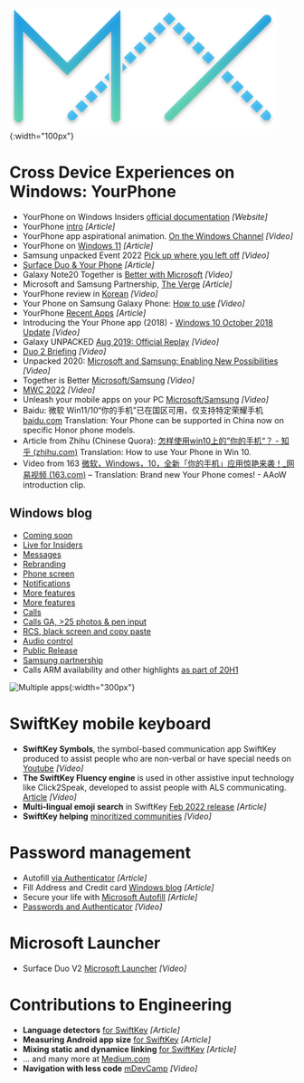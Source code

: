 ![image](/images/maxcolor.png){:width="100px"}

# Cross Device Experiences on Windows: YourPhone
- YourPhone on Windows Insiders [official documentation](https://docs.microsoft.com/en-us/windows-insider/apps/your-phone) *[Website]*
- YourPhone [intro](https://www.makeuseof.com/microsoft-your-phone-app-guide/) *[Article]*
- YourPhone app aspirational animation. [On the Windows Channel](https://www.youtube.com/watch?v=tZrpoSUQCJ0) *[Video]*
- YourPhone on [Windows 11](https://www.pcmag.com/how-to/how-to-connect-your-android-phone-to-your-windows-11-pc)  *[Article]*
- Samsung unpacked Event 2022 [Pick up where you left off](https://www.youtube.com/watch?v=KpTBm_fg-Wk&t=3322s) *[Video]*
- [Surface Duo & Your Phone](https://www.onmsft.com/news/surface-duo-february-update-your-phone-android) *[Article]*
- Galaxy Note20 Together is [Better with Microsoft](https://www.youtube.com/watch?v=aG0ptWxeOaU) *[Video]*
- Microsoft and Samsung Partnership, [The Verge](https://www.theverge.com/2019/8/7/20756647/microsoft-samsung-android-apps-partnership-galaxy-note-10-unpacked-event) *[Article]*
- YourPhone review in [Korean](https://youtu.be/lkhPn1WELPY?t=444) *[Video]*
- Your Phone on Samsung Galaxy Phone: [How to use](https://www.youtube.com/watch?v=C_4FaNfzaUI) *[Video]*
- YourPhone [Recent Apps](https://www.gizmochina.com/2022/02/10/microsoft-your-phone-will-show-recent-apps-used-on-samsung-phone/) *[Article]*
- Introducing the Your Phone app (2018) - [Windows 10 October 2018 Update](https://www.youtube.com/watch?v=XO303V2bQsg&list=PLE-3JyUV3RoPO2coDrqT_TOa14fKo1Ql2&index=2) *[Video]*
- Galaxy UNPACKED [Aug 2019: Official Replay](https://www.youtube.com/watch?v=S65Y4INdyZk&t=2841s) *[Video]*
- [Duo 2 Briefing](https://youtu.be/R1CNwBzYqRs?t=1515) *[Video]*
- Unpacked 2020: [Microsoft and Samsung: Enabling New Possibilities](https://www.youtube.com/watch?v=5fRQgY3d6Aw&list=PLE-3JyUV3RoPO2coDrqT_TOa14fKo1Ql2&index=6) *[Video]*
- Together is Better [Microsoft/Samsung](https://youtu.be/aG0ptWxeOaU) *[Video]*
- [MWC 2022](https://youtu.be/8XEMwpsFCyU?t=908) *[Video]*
- Unleash your mobile apps on your PC [Microsoft/Samsung](https://youtu.be/8XEMwpsFCyU?t=1402) *[Video]*
- Baidu: 微软 Win11/10“你的手机”已在国区可用，仅支持特定荣耀手机 [baidu.com](https://baijiahao.baidu.com/s?id=1723274300332311058&wfr=spider&for=pc) Translation: Your Phone can be supported in China now on specific Honor phone models.
- Article from Zhihu (Chinese Quora): [怎样使用win10上的”你的手机“？ - 知乎 (zhihu.com)](https://www.zhihu.com/question/388840508) Translation: How to use Your Phone in Win 10. 
- Video from 163 [微软，Windows，10，全新「你的手机」应用惊艳来袭！_网易视频 (163.com)](https://3g.163.com/v/video/VX0T2MV9I.html)  – Translation: Brand new Your Phone comes! - AAoW introduction clip. 


## Windows blog
- [Coming soon](https://blogs.windows.com/windowsexperience/2018/07/31/announcing-windows-10-insider-preview-build-17728/#MHJ0wwCrhTEbQCcE.97)
- [Live for Insiders](https://blogs.windows.com/windowsexperience/2018/08/03/announcing-windows-10-insider-preview-build-17730/#OBAtMxXZHjuWczYF.97)
- [Messages](https://blogs.windows.com/windowsexperience/2018/09/07/announcing-windows-10-insider-preview-build-17755/#kpx4eSeSfYo6vVl3.97)
- [Rebranding](https://blogs.windows.com/windowsexperience/2018/09/12/announcing-windows-10-insider-preview-build-18237/#25BTIPRfReEWdRvo.97)
- [Phone screen](https://blogs.windows.com/windowsexperience/2019/03/12/announcing-windows-10-insider-preview-build-18356/#4dpEIs4XQAVz023G.97)
- [Notifications](https://blogs.windows.com/windowsexperience/2019/04/26/announcing-windows-10-insider-preview-build-18885/#Uki7ctW24PgY6FL6.97)
- [More features](https://blogs.windows.com/windowsexperience/2019/07/03/announcing-windows-10-insider-preview-build-18932/#pLZBogZj9aW5K5Z1.97)
- [More features](https://blogs.windows.com/windowsexperience/2019/10/03/announcing-windows-10-insider-preview-build-18995/#1YmpkdfMHFFKTqll.97)
- [Calls](https://blogs.windows.com/windowsexperience/2019/10/08/announcing-windows-10-insider-preview-build-18999/#M7hOFwz1Bqyu1p28.97)
- [Calls GA, >25 photos & pen input](https://aka.ms/WIP19536)
- [RCS, black screen and copy paste](https://blogs.windows.com/windowsexperience/2020/03/12/announcing-windows-10-insider-preview-build-19582/)
- [Audio control](https://blogs.windows.com/windowsexperience/2020/04/29/announcing-windows-10-insider-preview-build-19619/)
- [Public Release](https://blogs.windows.com/windowsexperience/2018/10/02/find-out-whats-new-in-windows-and-office-in-october/#ajoxFKY8RLoWxFof.97)
- [Samsung partnership](https://blogs.windows.com/windowsexperience/2019/08/07/microsoft-and-samsung-partner-to-empower-you-to-achieve-more/#mKWBG9VQO4U6xbf6.97)
- Calls ARM availability and other highlights [as part of 20H1](https://blogs.windows.com/windowsexperience/2020/05/27/whats-new-in-the-windows-10-may-2020-update/)

![Multiple apps](https://docs.microsoft.com/en-us/windows-insider/apps/images/20185.gif){:width="300px"}

# SwiftKey mobile keyboard
- **SwiftKey Symbols**, the symbol-based communication app SwiftKey produced to assist people who are non-verbal or have special needs on [Youtube](https://www.youtube.com/watch?v=tV7A5sjP0GY) *[Video]*
- **The SwiftKey Fluency engine** is used in other assistive input technology like Click2Speak, developed to assist people with ALS communicating. [Article](https://www.click2speak.net/our-story/) *[Video]*
- **Multi-lingual emoji search** in SwiftKey [Feb 2022 release](https://windowsreport.com/wiftkey-multilingual-emoji-search/) *[Article]*
- **SwiftKey helping** [minoritized communities](https://www.youtube.com/watch?v=tdcBFnXoK80) *[Video]*

# Password management
- Autofill [via Authenticator](https://www.theverge.com/2020/12/16/22178026/microsoft-authenticator-autofill-feature-password-manager) *[Article]*
- Fill Address and Credit card [Windows blog](https://blogs.windows.com/windowsexperience/2021/10/18/save-time-by-automatically-filling-your-addresses-and-credit-cards-with-microsoft-autofill/) *[Article]*
- Secure your life with [Microsoft Autofill](https://blogs.windows.com/windowsexperience/2021/02/05/simplify-and-secure-your-life-with-microsofts-autofill-solution-for-passwords/) *[Article]*
- [Passwords and Authenticator](https://www.youtube.com/watch?v=KfUsAF-hq4Q&t=155s) *[Video]*

# Microsoft Launcher
- Surface Duo V2 [Microsoft Launcher](https://www.youtube.com/watch?v=QYF6LaLcq90&t=4s) *[Video]*

# Contributions to Engineering
- **Language detectors** [for SwiftKey](https://medium.com/microsoft-mobile-engineering/a-non-inclusive-language-detector-lint-rule-for-swiftkey-c94ac63669d6) *[Article]*
- **Measuring Android app size** [for SwiftKey](https://medium.com/microsoft-mobile-engineering/measuring-android-app-size-in-ci-c6f886b88a3) *[Article]*
- **Mixing static and dynamice linking** [for SwiftKey](https://medium.com/microsoft-mobile-engineering/mixing-static-and-dynamic-linking-in-cocoapods-83b6d4252c59) *[Article]*
- ... and many more at [Medium.com](https://medium.com/microsoft-mobile-engineering) 
- **Navigation with less code** [mDevCamp](https://www.youtube.com/watch?v=rwUq0OGF-G4) *[Video]*
